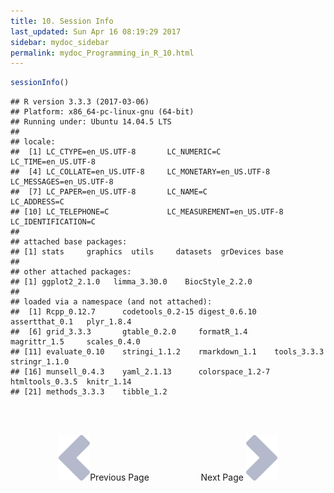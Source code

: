 ```yaml
---
title: 10. Session Info
last_updated: Sun Apr 16 08:19:29 2017
sidebar: mydoc_sidebar
permalink: mydoc_Programming_in_R_10.html
---
```



```r
sessionInfo()
```

```
## R version 3.3.3 (2017-03-06)
## Platform: x86_64-pc-linux-gnu (64-bit)
## Running under: Ubuntu 14.04.5 LTS
## 
## locale:
##  [1] LC_CTYPE=en_US.UTF-8       LC_NUMERIC=C               LC_TIME=en_US.UTF-8       
##  [4] LC_COLLATE=en_US.UTF-8     LC_MONETARY=en_US.UTF-8    LC_MESSAGES=en_US.UTF-8   
##  [7] LC_PAPER=en_US.UTF-8       LC_NAME=C                  LC_ADDRESS=C              
## [10] LC_TELEPHONE=C             LC_MEASUREMENT=en_US.UTF-8 LC_IDENTIFICATION=C       
## 
## attached base packages:
## [1] stats     graphics  utils     datasets  grDevices base     
## 
## other attached packages:
## [1] ggplot2_2.1.0   limma_3.30.0    BiocStyle_2.2.0
## 
## loaded via a namespace (and not attached):
##  [1] Rcpp_0.12.7      codetools_0.2-15 digest_0.6.10    assertthat_0.1   plyr_1.8.4      
##  [6] grid_3.3.3       gtable_0.2.0     formatR_1.4      magrittr_1.5     scales_0.4.0    
## [11] evaluate_0.10    stringi_1.1.2    rmarkdown_1.1    tools_3.3.3      stringr_1.1.0   
## [16] munsell_0.4.3    yaml_2.1.13      colorspace_1.2-7 htmltools_0.3.5  knitr_1.14      
## [21] methods_3.3.3    tibble_1.2
```

<br><br><center><a href="mydoc_Programming_in_R_09.html"><img src="images/left_arrow.png" alt="Previous page."></a>Previous Page &nbsp; &nbsp; &nbsp; &nbsp; &nbsp; &nbsp; &nbsp; &nbsp; &nbsp; &nbsp; Next Page
<a href="mydoc_Programming_in_R_11.html"><img src="images/right_arrow.png" alt="Next page."></a></center>
